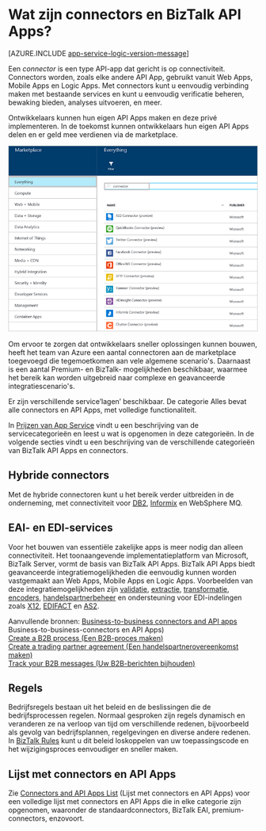 <properties 
    pageTitle="Wat zijn connectors en BizTalk API Apps?" 
    description="Meer informatie over API Apps, connectors en BizTalk API Apps" 
    services="logic-apps" 
    documentationCenter="" 
    authors="MandiOhlinger" 
    manager="erikre" 
    editor=""/>

<tags 
    ms.service="logic-apps" 
    ms.workload="integration" 
    ms.tgt_pltfrm="na" 
    ms.devlang="na" 
    ms.topic="get-started-article" 
    ms.date="09/01/2016" 
    ms.author="mandia"/>

# Wat zijn connectors en BizTalk API Apps?

[AZURE.INCLUDE [app-service-logic-version-message](../../includes/app-service-logic-version-message.md)]


Een *connector* is een type API-app dat gericht is op connectiviteit. Connectors worden, zoals elke andere API App, gebruikt vanuit Web Apps, Mobile Apps en Logic Apps. Met connectors kunt u eenvoudig verbinding maken met bestaande services en kunt u eenvoudig verificatie beheren, bewaking bieden, analyses uitvoeren, en meer.

Ontwikkelaars kunnen hun eigen API Apps maken en deze privé implementeren. In de toekomst kunnen ontwikkelaars hun eigen API Apps delen en er geld mee verdienen via de marketplace. 

![API Apps Marketplace](./media/app-service-logic-what-are-biztalk-api-apps/Marketplace.png)

Om ervoor te zorgen dat ontwikkelaars sneller oplossingen kunnen bouwen, heeft het team van Azure een aantal connectoren aan de marketplace toegevoegd die tegemoetkomen aan vele algemene scenario's. Daarnaast is een aantal Premium- en BizTalk- mogelijkheden beschikbaar, waarmee het bereik kan worden uitgebreid naar complexe en geavanceerde integratiescenario's.

Er zijn verschillende service’lagen’ beschikbaar. De categorie Alles bevat alle connectors en API Apps, met volledige functionaliteit.  

In [Prijzen van App Service](https://azure.microsoft.com/pricing/details/app-service/) vindt u een beschrijving van de servicecategorieën en leest u wat is opgenomen in deze categorieën. In de volgende secties vindt u een beschrijving van de verschillende categorieën van BizTalk API Apps en connectors.


## Hybride connectors 
Met de hybride connectoren kunt u het bereik verder uitbreiden in de onderneming, met connectiviteit voor [DB2](app-service-logic-connector-db2.md), [Informix](app-service-logic-connector-informix.md) en WebSphere MQ. 

## EAI- en EDI-services
Voor het bouwen van essentiële zakelijke apps is meer nodig dan alleen connectiviteit. Het toonaangevende implementatieplatform van Microsoft, BizTalk Server, vormt de basis van BizTalk API Apps. BizTalk API Apps biedt geavanceerde integratiemogelijkheden die eenvoudig kunnen worden vastgemaakt aan Web Apps, Mobile Apps en Logic Apps. Voorbeelden van deze integratiemogelijkheden zijn [validatie](app-service-logic-xml-validator.md), [extractie](app-service-logic-xpath-extract.md), [transformatie](app-service-logic-transform-xml-documents.md), [encoders](app-service-logic-connector-jsonencoder.md), [handelspartnerbeheer](app-service-logic-connector-tpm.md) en ondersteuning voor EDI-indelingen zoals [X12](app-service-logic-connector-x12.md), [EDIFACT](app-service-logic-connector-edifact.md) en [AS2](app-service-logic-connector-as2.md).

Aanvullende bronnen: [Business-to-business connectors and API apps](app-service-logic-b2b-connectors.md) Business-to-business-connectors en API Apps)  
[Create a B2B process (Een B2B-proces maken)](app-service-logic-create-a-b2b-process.md)  
[Create a trading partner agreement (Een handelspartnerovereenkomst maken)](app-service-logic-create-a-trading-partner-agreement.md)  
[Track your B2B messages (Uw B2B-berichten bijhouden)](app-service-logic-track-b2b-messages.md)  


## Regels
Bedrijfsregels bestaan uit het beleid en de beslissingen die de bedrijfsprocessen regelen. Normaal gesproken zijn regels dynamisch en veranderen ze na verloop van tijd om verschillende redenen, bijvoorbeeld als gevolg van bedrijfsplannen, regelgevingen en diverse andere redenen. In [BizTalk Rules](app-service-logic-use-biztalk-rules.md) kunt u dit beleid loskoppelen van uw toepassingscode en het wijzigingsproces eenvoudiger en sneller maken.

## Lijst met connectors en API Apps
Zie [Connectors and API Apps List](app-service-logic-connectors-list.md) (Lijst met connectors en API Apps) voor een volledige lijst met connectors en API Apps die in elke categorie zijn opgenomen, waaronder de standaardconnectors, BizTalk EAI, premium-connectors, enzovoort.
 



<!--HONumber=sep16_HO1-->



